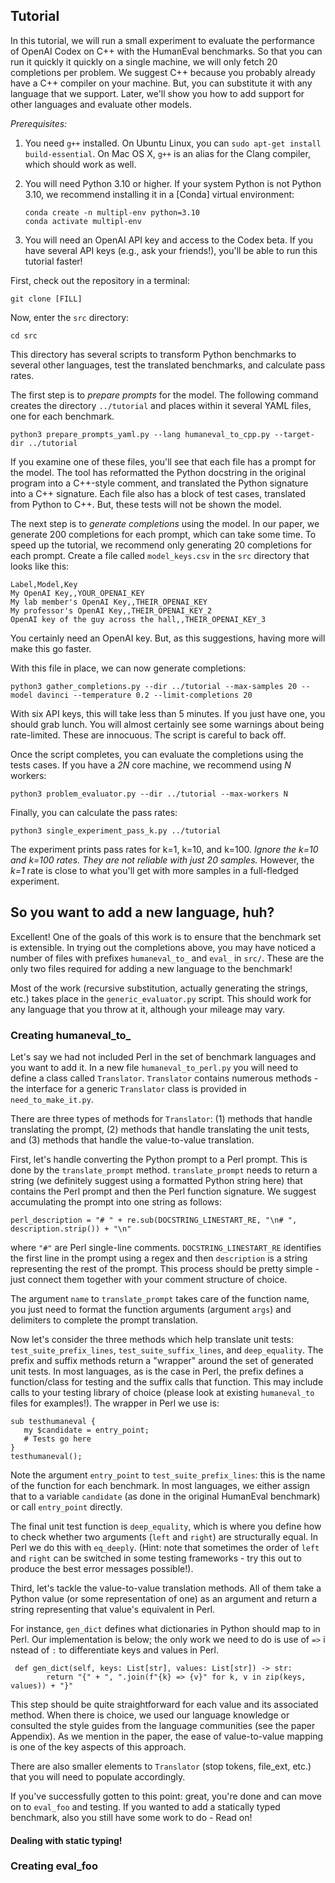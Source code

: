 
## Tutorial

In this tutorial, we will run a small experiment to evaluate the performance of
OpenAI Codex on C++ with the HumanEval benchmarks. So that you can run it
quickly it quickly on a single machine, we will only fetch 20 completions per
problem. We suggest C++ because you probably already have a C++ compiler on
your machine. But, you can substitute it with any language that we support.
Later, we'll show you how to add support for other languages and evaluate
other models.

*Prerequisites:*

1. You need `g++` installed. On Ubuntu Linux, you can `sudo apt-get install
  build-essential`. On Mac OS X, `g++` is an alias for the Clang compiler, which
   should work as well.

2. You will need Python 3.10 or higher. If your system Python is not Python 3.10,
    we recommend installing it in a [Conda] virtual environment:

    ```
    conda create -n multipl-env python=3.10
    conda activate multipl-env
    ```

3. You will need an OpenAI API key and access to the Codex beta. If you have
   several API keys (e.g., ask your friends!), you'll be able to run this
   tutorial faster!

First, check out the repository in a terminal:

```
git clone [FILL]
```

Now, enter the `src` directory:

```
cd src
```

This directory has several scripts to transform Python benchmarks to several
other languages, test the translated benchmarks, and calculate pass rates.

The first step is to *prepare prompts* for the model. The following command
creates the directory `../tutorial` and places within it several YAML files,
one for each benchmark.

```
python3 prepare_prompts_yaml.py --lang humaneval_to_cpp.py --target-dir ../tutorial
```

If you examine one of these files, you'll see that each file  has a prompt
for the model. The tool has reformatted the Python docstring in the original
program into a C++-style comment, and translated the Python signature into
a C++ signature. Each file also has a block of test cases, translated from
Python to C++. But, these tests will not be shown the model.

The next step is to *generate completions* using the model. In our paper, we
generate 200 completions for each prompt, which can take some time. To speed
up the tutorial, we recommend only generating 20 completions for each prompt.
Create a file called `model_keys.csv` in the `src` directory that looks like
this:

```
Label,Model,Key
My OpenAI Key,,YOUR_OPENAI_KEY
My lab member's OpenAI Key,,THEIR_OPENAI_KEY
My professor's OpenAI Key,,THEIR_OPENAI_KEY_2
OpenAI key of the guy across the hall,,THEIR_OPENAI_KEY_3
```

You certainly need an OpenAI key. But, as this suggestions, having more will
make this go faster.

With this file in place, we can now generate completions:

```
python3 gather_completions.py --dir ../tutorial --max-samples 20 --model davinci --temperature 0.2 --limit-completions 20 
```

With six API keys, this will take less than 5 minutes. If you just have one,
you should grab lunch. You will almost certainly see some warnings about
being rate-limited. These are innocuous. The script is careful to back off.

Once the script completes, you can evaluate the completions using the tests
cases. If you have a *2N* core machine, we recommend using *N* workers:

```
python3 problem_evaluator.py --dir ../tutorial --max-workers N
```

Finally, you can calculate the pass rates:

```
python3 single_experiment_pass_k.py ../tutorial
```

The experiment prints pass rates for k=1, k=10, and k=100. *Ignore the k=10 and
k=100 rates. They are not reliable with just 20 samples.* However, the *k=1*
rate is close to what you'll get with more samples in a full-fledged experiment.

## So you want to add a new language, huh?

Excellent! One of the goals of this work is to ensure that the benchmark set is 
extensible. In trying out the completions above, you may have noticed a number 
of files with prefixes `humaneval_to_` and `eval_` in `src/`. These are the 
only two files required for adding a new language to the benchmark! 

Most of the work (recursive substitution, actually generating the strings, 
etc.) takes place in the `generic_evaluator.py` script. This should work for 
any language that you throw at it, although your mileage may vary.

### Creating humaneval_to_

Let's say we had not included Perl in the set of benchmark languages and 
you want to add it. In a new file `humaneval_to_perl.py` you will need to 
define a class called `Translator`. `Translator` contains numerous methods -
the interface for a generic `Translator` class is provided in `need_to_make_it.py`. 

There are three types of methods for `Translator`: (1) methods that handle 
translating the prompt, (2) methods that handle translating the unit tests, and
(3) methods that handle the value-to-value translation. 

First, let's handle converting the Python prompt to a Perl prompt. This is 
done by the `translate_prompt` method. `translate_prompt` needs to return 
a string (we definitely suggest using a formatted Python string here) that 
contains the Perl prompt and then the Perl function signature. We suggest 
accumulating the prompt into one string as follows: 
```
perl_description = "# " + re.sub(DOCSTRING_LINESTART_RE, "\n# ", description.strip()) + "\n"
```
where `"#"` are Perl single-line comments. `DOCSTRING_LINESTART_RE` identifies the 
first line in the prompt using a regex and then `description` is a string representing 
the rest of the prompt. This process should be pretty simple - just connect them together with 
your comment structure of choice.

The argument `name` to `translate_prompt` takes care of the function name, you 
just need to format the function arguments (argument `args`) and delimiters to complete 
the prompt translation.

Now let's consider the three methods which help translate unit tests:
`test_suite_prefix_lines`, `test_suite_suffix_lines`, and `deep_equality`. 
The prefix and suffix methods return a "wrapper" around the set of generated unit 
tests. In most languages, as is the case in Perl, the prefix defines a function/class 
for testing and the suffix calls that function. This may include calls to your testing library 
of choice (please look at existing `humaneval_to` files for examples!). 
The wrapper in Perl we use is:
```
sub testhumaneval {
   my $candidate = entry_point;
   # Tests go here
}
testhumaneval();
```

Note the argument `entry_point` to `test_suite_prefix_lines`: this is the name 
of the function for each benchmark. In most languages, we either assign that to 
a variable `candidate` (as done in the original HumanEval benchmark) or call 
`entry_point` directly. 

The final unit test function is `deep_equality`, which is where you define how 
to check whether two arguments (`left` and `right`) are structurally equal. In Perl
we do this with `eq_deeply`. (Hint: note that sometimes the order of `left` and 
`right` can be switched in some testing frameworks - try this out to produce 
the best error messages possible!).

Third, let's tackle the value-to-value translation methods. All of them take
a Python value (or some representation of one) as an argument and return a string 
representing that value's equivalent in Perl.

For instance, `gen_dict` defines what dictionaries in Python should map to in
Perl. Our implementation is below; the only work we need to do is use of `=>` i
nstead of `:` to differentiate keys and values in Perl.

```
 def gen_dict(self, keys: List[str], values: List[str]) -> str:
        return "{" + ", ".join(f"{k} => {v}" for k, v in zip(keys, values)) + "}"
```

This step should be quite straightforward for each value and its associated 
method. When there is choice, we used our language knowledge or consulted 
the style guides from the language communities (see the paper Appendix). As we 
mention in the paper, the ease of value-to-value mapping is one of the key aspects of 
this approach. 

There are also smaller elements to `Translator` (stop tokens, file_ext, etc.)
that you will need to populate accordingly. 

If you've successfully gotten to this point: great, you're done and can move 
on to `eval_foo` and testing. If you wanted to add a statically typed benchmark, 
also you still have some work to do - Read on!

#### Dealing with static typing!

### Creating eval_foo